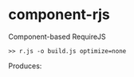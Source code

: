 component-rjs
=============

Component-based RequireJS

```
>> r.js -o build.js optimize=none
```

Produces:

```

```
